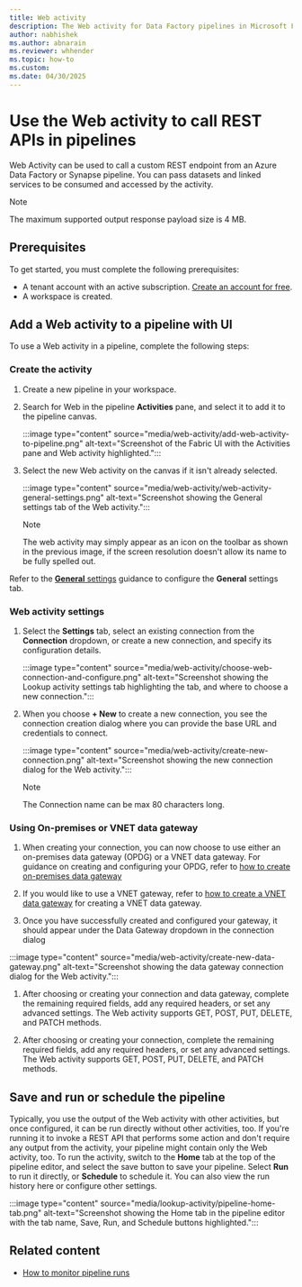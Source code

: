 ```yaml
---
title: Web activity
description: The Web activity for Data Factory pipelines in Microsoft Fabric allows you to make requests to REST APIs on the web and retrieve their results.
author: nabhishek
ms.author: abnarain
ms.reviewer: whhender
ms.topic: how-to
ms.custom:
ms.date: 04/30/2025
---
```


# Use the Web activity to call REST APIs in pipelines

Web Activity can be used to call a custom REST endpoint from an Azure Data Factory or Synapse pipeline. You can pass datasets and linked services to be consumed and accessed by the activity.

> [!NOTE]
> The maximum supported output response payload size is 4 MB.

## Prerequisites

To get started, you must complete the following prerequisites:

- A tenant account with an active subscription. [Create an account for free](../fundamentals/fabric-trial.md).
- A workspace is created.

## Add a Web activity to a pipeline with UI

To use a Web activity in a pipeline, complete the following steps:

### Create the activity

1. Create a new pipeline in your workspace.
1. Search for Web in the pipeline **Activities** pane, and select it to add it to the pipeline canvas.

   :::image type="content" source="media/web-activity/add-web-activity-to-pipeline.png" alt-text="Screenshot of the Fabric UI with the Activities pane and Web activity highlighted.":::

1. Select the new Web activity on the canvas if it isn't already selected.

   :::image type="content" source="media/web-activity/web-activity-general-settings.png" alt-text="Screenshot showing the General settings tab of the Web activity.":::

   > [!NOTE]
   > The web activity may simply appear as an icon on the toolbar as shown in the previous image, if the screen resolution doesn't allow its name to be fully spelled out.

Refer to the [**General** settings](activity-overview.md#general-settings) guidance to configure the **General** settings tab.

### Web activity settings

1. Select the **Settings** tab, select an existing connection from the **Connection** dropdown, or create a new connection, and specify its configuration details.

   :::image type="content" source="media/web-activity/choose-web-connection-and-configure.png" alt-text="Screenshot showing the Lookup activity settings tab highlighting the tab, and where to choose a new connection.":::

1. When you choose **+ New** to create a new connection, you see the connection creation dialog where you can provide the base URL and credentials to connect.

   :::image type="content" source="media/web-activity/create-new-connection.png" alt-text="Screenshot showing the new connection dialog for the Web activity.":::

   > [!NOTE]
   > The Connection name can be max 80 characters long.
   
### Using On-premises or VNET data gateway
1. When creating your connection, you can now choose to use either an on-premises data gateway (OPDG) or a VNET data gateway. For guidance on creating and configuring your OPDG, refer to [how to create on-premises data gateway](how-to-access-on-premises-data.md)

1. If you would like to use a VNET gateway, refer to [how to create a VNET data gateway](https://learn.microsoft.com/en-us/data-integration/vnet/create-data-gateways) for creating a VNET data gateway.

1. Once you have successfully created and configured your gateway, it should appear under the Data Gateway dropdown in the connection dialog

  :::image type="content" source="media/web-activity/create-new-data-gateway.png" alt-text="Screenshot showing the data gateway connection dialog for the Web activity.":::

1. After choosing or creating your connection and data gateway, complete the remaining required fields, add any required headers, or set any advanced settings. The Web activity supports GET, POST, PUT, DELETE, and PATCH methods.

1. After choosing or creating your connection, complete the remaining required fields, add any required headers, or set any advanced settings. The Web activity supports GET, POST, PUT, DELETE, and PATCH methods.

## Save and run or schedule the pipeline

Typically, you use the output of the Web activity with other activities, but once configured, it can be run directly without other activities, too. If you're running it to invoke a REST API that performs some action and don't require any output from the activity, your pipeline might contain only the Web activity, too. To run the activity, switch to the **Home** tab at the top of the pipeline editor, and select the save button to save your pipeline. Select **Run** to run it directly, or **Schedule** to schedule it.  You can also view the run history here or configure other settings.

:::image type="content" source="media/lookup-activity/pipeline-home-tab.png" alt-text="Screenshot showing the Home tab in the pipeline editor with the tab name, Save, Run, and Schedule buttons highlighted.":::

## Related content

- [How to monitor pipeline runs](monitor-pipeline-runs.md)
